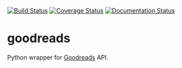 

[![Build Status](http://img.shields.io/travis/sefakilic/goodreads.svg)](https://travis-ci.org/sefakilic/goodreads)
[![Coverage Status](http://img.shields.io/coveralls/sefakilic/goodreads.svg)](https://coveralls.io/r/sefakilic/goodreads)
[![Documentation Status](https://readthedocs.org/projects/goodreads/badge/?version=latest)](https://readthedocs.org/projects/goodreads/?badge=latest)

# goodreads

Python wrapper for [Goodreads](https://www.goodreads.com/) API.


